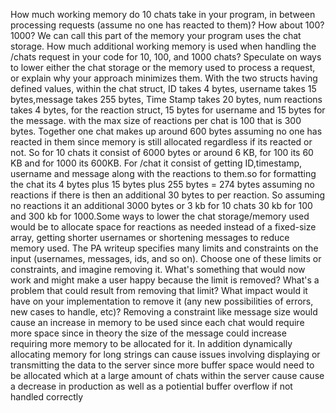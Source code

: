 How much working memory do 10 chats take in your program, in between processing requests (assume no one has reacted to them)? How about 100? 1000? We can call this part of the memory your program uses the chat storage. How much additional working memory is used when handling the /chats request in your code for 10, 100, and 1000 chats? Speculate on ways to lower either the chat storage or the memory used to process a request, or explain why your approach minimizes them.
With the two structs having defined values, within the chat struct, ID takes 4 bytes, username takes 15 bytes,message takes 255 bytes, Time Stamp takes 20 bytes, num reactions takes 4 bytes, for the reaction struct, 15 bytes for username and 15 bytes for the message. with the max size of reactions per chat is 100 that is 300 bytes. Together one chat makes up around 600 bytes assuming no one has reacted in them since memory is still allocated regardless if its reacted or not. So for 10 chats it consist of 6000 bytes or around 6 KB, for 100 its 60 KB and for 1000 its 600KB. For /chat it consist of getting ID,timestamp, username and message along with the reactions to them.so for formatting the chat its 4 bytes plus 15 bytes plus 255 bytes = 274 bytes assuming no reactions if there is then an additional 30 bytes to per reaction. So assuming no reactions it an additional 3000 bytes or 3 kb for 10 chats 30 kb for 100 and 300 kb for 1000.Some ways to lower the chat storage/memory used would be to allocate space for reactions as needed instead of a fixed-size array, getting shorter usernames or shortening messages to reduce memory used.
The PA writeup specifies many limits and constraints on the input (usernames, messages, ids, and so on). Choose one of these limits or constraints, and imagine removing it. What's something that would now work and might make a user happy because the limit is removed? What's a problem that could result from removing that limit? What impact would it have on your implementation to remove it (any new possibilities of errors, new cases to handle, etc)?
Removing a constraint like message size would cause an increase in memory to be used since each chat would require more space since in theory the size of the message could increase requiring more memory to be allocated for it. In addition dynamically allocating memory for long strings can cause issues involving displaying or transmitting the data to the server since more buffer space would need to be allocated which at a large amount of chats within the server cause cause a decrease in production as well as a potiential buffer overflow if not handled correctly
